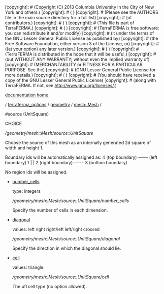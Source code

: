 [copyright]: # (Copyright (C) 2013 Columbia University in the City of New York and others.)
[copyright]: # ( )
[copyright]: # (Please see the AUTHORS file in the main source directory for a full list)
[copyright]: # (of contributors.)
[copyright]: # ( )
[copyright]: # (This file is part of TerraFERMA.)
[copyright]: # ( )
[copyright]: # (TerraFERMA is free software: you can redistribute it and/or modify)
[copyright]: # (it under the terms of the GNU Lesser General Public License as published by)
[copyright]: # (the Free Software Foundation, either version 3 of the License, or)
[copyright]: # ((at your option) any later version.)
[copyright]: # ( )
[copyright]: # (TerraFERMA is distributed in the hope that it will be useful,)
[copyright]: # (but WITHOUT ANY WARRANTY; without even the implied warranty of)
[copyright]: # (MERCHANTABILITY or FITNESS FOR A PARTICULAR PURPOSE. See the)
[copyright]: # (GNU Lesser General Public License for more details.)
[copyright]: # ( )
[copyright]: # (You should have received a copy of the GNU Lesser General Public License)
[copyright]: # (along with TerraFERMA. If not, see <http://www.gnu.org/licenses/>.)

[documentation home](Documentation)

/ [terraferma_options](../../../terraferma_options) / [geometry](../../geometry) / [mesh::Mesh](../mesh__Mesh) /

#source (UnitSquare)

CHOICE 

*/geometry/mesh::Mesh/source::UnitSquare*

Choose the source of this mesh as an internally generated 2d square of width and height 1.

Boundary ids will be automatically assigned as:
                         4 (top boundary)
                       ----- 
    (left boundary) 1 |     | 2 (right boundary)
                       ----- 
                         3 (bottom boundary)

No region ids will be assigned.   


* [number_cells](source__UnitSquare/number_cells "child")

    type: integers

    */geometry/mesh::Mesh/source::UnitSquare/number_cells*

    Specify the number of cells in each dimension.

* [diagonal](source__UnitSquare/diagonal "child")

    values: left right right/left left/right crossed

    */geometry/mesh::Mesh/source::UnitSquare/diagonal*

    Specify the direction in which the diagonal should lie.

* [cell](source__UnitSquare/cell "child")

    values: triangle

    */geometry/mesh::Mesh/source::UnitSquare/cell*

    The ufl cell type (no option allowed).

[autogenerated]: # (This file was automatically generated from the schema file:/home/cwilson/repos/github/TerraFERMA/TerraFERMA/buckettools/schemas/geometry.rng.)

